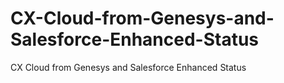 # CX-Cloud-from-Genesys-and-Salesforce-Enhanced-Status
CX Cloud from Genesys and Salesforce Enhanced Status
